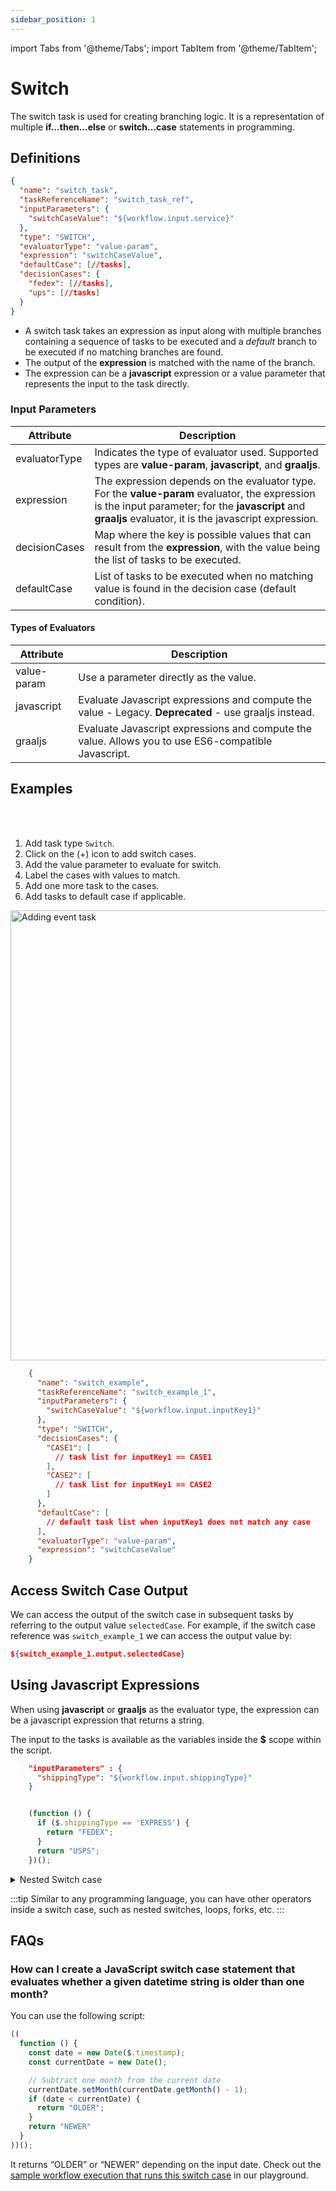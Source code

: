```yaml
---
sidebar_position: 1
---
```


import Tabs from '@theme/Tabs';
import TabItem from '@theme/TabItem';

# Switch 

The switch task is used for creating branching logic. It is a representation of multiple **if...then...else** or **switch...case** statements in programming.

## Definitions

```json
{
  "name": "switch_task",
  "taskReferenceName": "switch_task_ref",
  "inputParameters": {
    "switchCaseValue": "${workflow.input.service}"
  },
  "type": "SWITCH",
  "evaluatorType": "value-param",
  "expression": "switchCaseValue",
  "defaultCase": [//tasks],
  "decisionCases": {
    "fedex": [//tasks],
    "ups": [//tasks]
  }
}
```
* A switch task takes an expression as input along with multiple branches containing a sequence of tasks to be executed and a *default* branch to be executed if no matching branches are found.
* The output of the **expression** is matched with the name of the branch.
* The expression can be a **javascript** expression or a value parameter that represents the input to the task directly.

### Input Parameters

| Attribute     | Description                                                                                                                                                                                                |
| ------------- | ---------------------------------------------------------------------------------------------------------------------------------------------------------------------------------------------------------- |
| evaluatorType | Indicates the type of evaluator used. Supported types are **value-param**, **javascript**, and **graaljs**.                                                                                                |
| expression    | The expression depends on the evaluator type. For the **value-param** evaluator, the expression is the input parameter; for the **javascript** and **graaljs** evaluator, it is the javascript expression. |
| decisionCases | Map where the key is possible values that can result from the **expression**, with the value being the list of tasks to be executed.                                                                       |
| defaultCase   | List of tasks to be executed when no matching value is found in the decision case (default condition).                                                                                                         |

#### Types of Evaluators
| Attribute   | Description                                                                                           |
| ----------- |-------------------------------------------------------------------------------------------------------|
| value-param | Use a parameter directly as the value.                                                                |
| javascript  | Evaluate Javascript expressions and compute the value - Legacy.  __Deprecated__ - use graaljs instead. |
| graaljs     | Evaluate Javascript expressions and compute the value. Allows you to use ES6-compatible Javascript.   |


## Examples

<Tabs>
<TabItem value="UI" label="UI" className="paddedContent">

<div className="row">
<div className="col col--4">

<br/>
<br/>

1. Add task type `Switch`.
2. Click on the (+) icon to add switch cases.
3. Add the value parameter to evaluate for switch.
4. Label the cases with values to match.
5. Add one more task to the cases.
6. Add tasks to default case if applicable.

</div>
<div className="col">
<div className="embed-loom-video">

<p><img src="/content/img/ui-guide-switch-task.png" alt="Adding event task" width="720" height="auto"/></p>

</div>
</div>
</div>



</TabItem>
 <TabItem value="JSON" label="JSON Example">

```json
    {
      "name": "switch_example",
      "taskReferenceName": "switch_example_1",
      "inputParameters": {
        "switchCaseValue": "${workflow.input.inputKey1}"
      },
      "type": "SWITCH",
      "decisionCases": {
        "CASE1": [
          // task list for inputKey1 == CASE1
        ],
        "CASE2": [
          // task list for inputKey1 == CASE2
        ]
      },
      "defaultCase": [
        // default task list when inputKey1 does not match any case
      ],
      "evaluatorType": "value-param",
      "expression": "switchCaseValue"
    }
```

</TabItem>
</Tabs>

## Access Switch Case Output
We can access the output of the switch case in subsequent tasks by referring to the output value `selectedCase`. 
For example, if the switch case reference was `switch_example_1` we can access the output value by:

```json
${switch_example_1.output.selectedCase}
```


## Using Javascript Expressions

When using **javascript** or **graaljs** as the evaluator type, the expression can be a javascript expression that returns a string.

The input to the tasks is available as the variables inside the **$** scope within the script.

```json
    "inputParameters" : {
      "shippingType": "${workflow.input.shippingType}"
    }
```

```javascript

    (function () {
      if ($.shippingType == 'EXPRESS') {
        return "FEDEX";
      }
      return "USPS";
    })();

```

<details><summary>Nested Switch case</summary>
<p>
Switch task can be nested just like nested if...then...else.

```json
{
  "decisionCases": {
    "fedex": [//tasks],
    "ups": [
      {
        "taskType": "SWITCH",
        "expression": "$.deliveryType == 'same-day' ? 'same_day' : 'regular'",
        "decisionCases": {
            "same_day": [],
            "regular": [],
        }
      }
    ]
  }
}

```
</p>
</details>

:::tip
Similar to any programming language, you can have other operators inside a switch case, such as nested switches, loops, forks, etc.
:::

## FAQs

### How can I create a JavaScript switch case statement that evaluates whether a given datetime string is older than one month?

You can use the following script:

```javascript
((
  function () {
    const date = new Date($.timestamp);
    const currentDate = new Date();

    // Subtract one month from the current date
    currentDate.setMonth(currentDate.getMonth() - 1);
    if (date < currentDate) {
      return "OLDER";
    }
    return "NEWER"
  }
))();
```

It returns “OLDER” or “NEWER” depending on the input date. Check out the [sample workflow execution that runs this switch case](https://play.orkes.io/execution/9be8fb4d-e991-11ed-bb41-9e017806b678) in our playground.